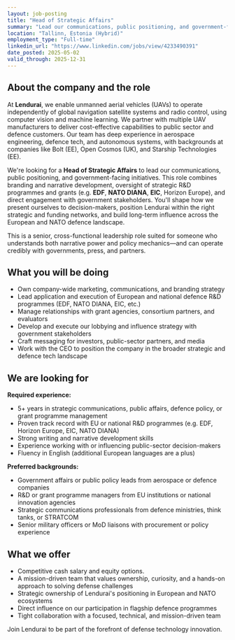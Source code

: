 ```yaml
---
layout: job-posting
title: "Head of Strategic Affairs"
summary: "Lead our communications, public positioning, and government-facing initiatives. This role combines branding and narrative development, oversight of strategic R&D programmes and grants, and direct engagement with government stakeholders."
location: "Tallinn, Estonia (Hybrid)"
employment_type: "Full-time"
linkedin_url: "https://www.linkedin.com/jobs/view/4233490391"
date_posted: 2025-05-02
valid_through: 2025-12-31
---
```


## About the company and the role

At **Lendurai**, we enable unmanned aerial vehicles (UAVs) to operate independently of global navigation satellite systems and radio control, using computer vision and machine learning. We partner with multiple UAV manufacturers to deliver cost-effective capabilities to public sector and defence customers. Our team has deep experience in aerospace engineering, defence tech, and autonomous systems, with backgrounds at companies like Bolt (EE), Open Cosmos (UK), and Starship Technologies (EE).

We're looking for a **Head of Strategic Affairs** to lead our communications, public positioning, and government-facing initiatives. This role combines branding and narrative development, oversight of strategic R&D programmes and grants (e.g. **EDF**, **NATO DIANA**, **EIC**, Horizon Europe), and direct engagement with government stakeholders. You'll shape how we present ourselves to decision-makers, position Lendurai within the right strategic and funding networks, and build long-term influence across the European and NATO defence landscape.

This is a senior, cross-functional leadership role suited for someone who understands both narrative power and policy mechanics—and can operate credibly with governments, press, and partners.

## What you will be doing

- Own company-wide marketing, communications, and branding strategy
- Lead application and execution of European and national defence R&D programmes (EDF, NATO DIANA, EIC, etc.)
- Manage relationships with grant agencies, consortium partners, and evaluators
- Develop and execute our lobbying and influence strategy with government stakeholders
- Craft messaging for investors, public-sector partners, and media
- Work with the CEO to position the company in the broader strategic and defence tech landscape

## We are looking for

**Required experience:**
- 5+ years in strategic communications, public affairs, defence policy, or grant programme management
- Proven track record with EU or national R&D programmes (e.g. EDF, Horizon Europe, EIC, NATO DIANA)
- Strong writing and narrative development skills
- Experience working with or influencing public-sector decision-makers
- Fluency in English (additional European languages are a plus)

**Preferred backgrounds:**
- Government affairs or public policy leads from aerospace or defence companies
- R&D or grant programme managers from EU institutions or national innovation agencies
- Strategic communications professionals from defence ministries, think tanks, or STRATCOM
- Senior military officers or MoD liaisons with procurement or policy experience

## What we offer

- Competitive cash salary and equity options.
- A mission-driven team that values ownership, curiosity, and a hands-on approach to solving defense challenges
- Strategic ownership of Lendurai's positioning in European and NATO ecosystems
- Direct influence on our participation in flagship defence programmes
- Tight collaboration with a focused, technical, and mission-driven team

Join Lendurai to be part of the forefront of defense technology innovation. 